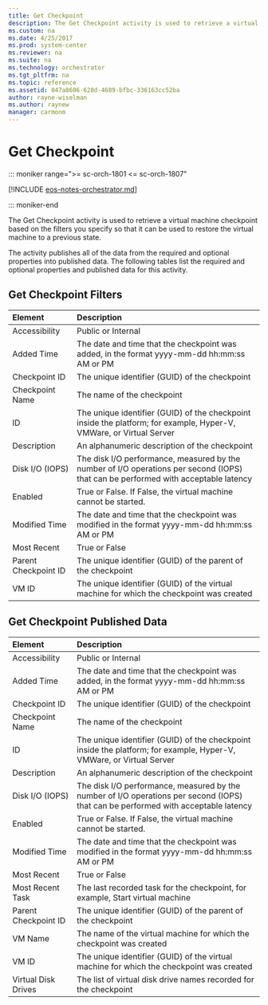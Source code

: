 ```yaml
---
title: Get Checkpoint
description: The Get Checkpoint activity is used to retrieve a virtual machine checkpoint based on the filters you specify so that it can be used to restore the virtual machine to a previous state.
ms.custom: na
ms.date: 4/25/2017
ms.prod: system-center
ms.reviewer: na
ms.suite: na
ms.technology: orchestrator
ms.tgt_pltfrm: na
ms.topic: reference
ms.assetid: 047a8606-628d-4689-bfbc-336163cc52ba
author: rayne-wiselman
ms.author: raynew
manager: carmonm
---
```


# Get Checkpoint

::: moniker range=">= sc-orch-1801 <= sc-orch-1807"

[!INCLUDE [eos-notes-orchestrator.md](../includes/eos-notes-orchestrator.md)]

::: moniker-end

The Get Checkpoint activity is used to retrieve a virtual machine checkpoint based on the filters you specify so that it can be used to restore the virtual machine to a previous state.

The activity publishes all of the data from the required and optional properties into published data. The following tables list the required and optional properties and published data for this activity.

## Get Checkpoint Filters

| Element   | Description   |
|:---|:---|
| Accessibility   | Public or Internal   |  
| Added Time   | The date and time that the checkpoint was added, in the format yyyy-mm-dd hh:mm:ss AM or PM   |  
| Checkpoint ID   | The unique identifier (GUID) of the checkpoint   |  
| Checkpoint Name   | The name of the checkpoint   |  
| ID   | The unique identifier (GUID) of the checkpoint inside the platform; for example, Hyper-V, VMWare, or Virtual Server   |  
| Description   | An alphanumeric description of the checkpoint   |  
| Disk I/O (IOPS)   | The disk I/O performance, measured by the number of I/O operations per second (IOPS) that can be performed with acceptable latency |  
| Enabled   | True or False. If False, the virtual machine cannot be started.   |  
| Modified Time   | The date and time that the checkpoint was modified in the format yyyy-mm-dd hh:mm:ss AM or PM   |  
| Most Recent   | True or False   |  
| Parent Checkpoint ID | The unique identifier (GUID) of the parent of the checkpoint   |  
| VM ID   | The unique identifier (GUID) of the virtual machine for which the checkpoint was created   |  

## Get Checkpoint Published Data

| Element   | Description   |
|:---|:---|
| Accessibility   | Public or Internal   |  
| Added Time   | The date and time that the checkpoint was added, in the format yyyy-mm-dd hh:mm:ss AM or PM   |  
| Checkpoint ID   | The unique identifier (GUID) of the checkpoint   |  
| Checkpoint Name   | The name of the checkpoint   |  
| ID   | The unique identifier (GUID) of the checkpoint inside the platform; for example, Hyper-V, VMWare, or Virtual Server   |  
| Description   | An alphanumeric description of the checkpoint   |  
| Disk I/O (IOPS)   | The disk I/O performance, measured by the number of I/O operations per second (IOPS) that can be performed with acceptable latency |  
| Enabled   | True or False. If False, the virtual machine cannot be started.   |  
| Modified Time   | The date and time that the checkpoint was modified in the format yyyy-mm-dd hh:mm:ss AM or PM   |  
| Most Recent   | True or False   |  
| Most Recent Task   | The last recorded task for the checkpoint, for example, Start virtual machine   |  
| Parent Checkpoint ID | The unique identifier (GUID) of the parent of the checkpoint   |  
| VM Name   | The name of the virtual machine for which the checkpoint was created   |  
| VM ID   | The unique identifier (GUID) of the virtual machine for which the checkpoint was created   |  
| Virtual Disk Drives  | The list of virtual disk drive names recorded for the checkpoint   |  
